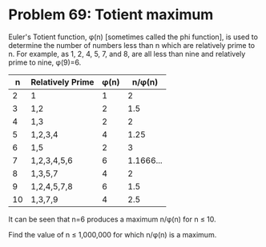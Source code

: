 # Problem 69: Totient maximum
Euler's Totient function, φ(n) [sometimes called the phi function], is used to determine the number of numbers less than n which are relatively prime to n. For example, as 1, 2, 4, 5, 7, and 8, are all less than nine and relatively prime to nine, φ(9)=6.

  | n  | Relatively Prime |  φ(n) | n/φ(n) |
  |----|------------------|-------|--------|
  | 2  | 1                |  1    | 2      |
  | 3  | 1,2              | 2     | 1.5
  | 4  | 1,3              | 2     | 2
  | 5  | 1,2,3,4          | 4     | 1.25
  | 6  | 1,5              | 2     | 3
  | 7  | 1,2,3,4,5,6      | 6     | 1.1666...
  | 8  | 1,3,5,7          | 4     | 2
  | 9  | 1,2,4,5,7,8      | 6     | 1.5
  | 10 | 1,3,7,9          | 4     | 2.5


It can be seen that n=6 produces a maximum n/φ(n) for n ≤ 10.

Find the value of n ≤ 1,000,000 for which n/φ(n) is a maximum.
